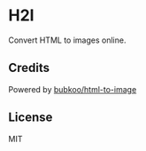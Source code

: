 # H2I

Convert HTML to images online.

## Credits

Powered by [bubkoo/html-to-image](https://github.com/bubkoo/html-to-image)

## License

MIT
